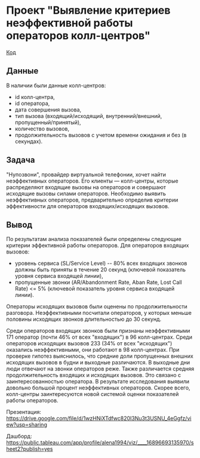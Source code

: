 # Проект "Выявление критериев неэффективной работы операторов колл-центров"

[Код](https://github.com/AlenaMuraveva/Portfolio/blob/main/telecom/telecom.ipynb)

## Данные

В наличии были данные колл-центров:
- id колл-центра,
- id оператора,
- дата совершения вызова,
- тип вызова (входящий/исходящий, внутренний/внешний, пропущенный/принятый),
- количество вызовов,
- продолжительность вызовов с учетом времени ожидания и без (в секундах).

## Задача

"Нупозвони", провайдер виртуальной телефонии, хочет найти неэффективных операторов. Его клиенты — колл-центры, которые распределяют входящие вызовы на операторов и совершают исходящие вызовы силами операторов. Необходимо выявить неэффективных операторов, предварительно определив критерии эффективности для операторов входящих/исходящих вызовов.

## Вывод

По результатам анализа показателей были определены следующие критерии эффективной работы операторов. Для операторов входящих вызовов:
- уровень сервиса (SL/Service Level) -- 80% всех входящих звонков должны быть приняты в течение 20 секунд (ключевой показатель уровня сервиса входящей линии),
- пропущенные звонки (AR/Abandonment Rate, Aban Rate, Lost Call Rate) <= 5% (ключевой показатель уровня сервиса входящей линии).

Операторы исходящих вызовов были оценены по продолжительности разговора. Неэффективными посчитали операторов, у которых меньше половины исходящих звонков длительностью до 30 секунд.

Среди операторов входящих звонков были признаны неэффективными 171 оператор (почти 46% от всех "входящих") в 96 колл-центрах. Среди операторов исходящих вызовов 233 (34% от всех "исходящих") оказались неэффективными, они работают в 98 колл-центрах.
При проверке гипотез выяснилось, что средние доли пропущенных внешних исходящих вызовов в будни и выходные различаются. В выходные дни люди отвечают на звонки операторов реже. Также различается средняя продолжительность входящих и исходящих вызовов. Это связано с заинтересованностью оператора.
В результате исследования выявили довольно большой процент неэффективных операторов. Скорее всего, колл-центры заинтересуются новой системой оценки показателей работы операторов.


Презентация: https://drive.google.com/file/d/1wzHNiXTdfwc820I3Nu3t3USNU_4eGgfz/view?usp=sharing

Дашборд: https://public.tableau.com/app/profile/alena1994/viz/____16896693135970/sheet2?publish=yes
